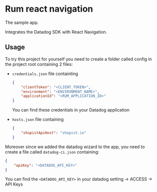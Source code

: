 # Rum react navigation

The sample app.

Integrates the Datadog SDK with React Navigation.

## Usage

To try this project for yourself you need to create a folder called config in the project root containing 2 files:

- `credentials.json` file containting

    ```json
    {
        "clientToken": "<CLIENT_TOKEN>",
        "environment": "<ENVIRONMENT_NAME>",
        "applicationId": "<RUM_APPLICATION_ID>"
    }
    ```

     You can find these credentials in your Datadog application

- `hosts.json` file containing

    ```json
    {
        "shopistApiHost": "shopist.io"
    }
    ```

Moreover since we added the datadog wizard to the app, you need to create a file called `datadog-ci.json` containing:

```json
{
    "apiKey": "<DATADOG_API_KEY>"
}
```

You can find the `<DATADOG_API_KEY>` in your datadog setting -> ACCESS -> API Keys
